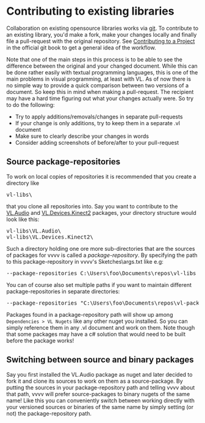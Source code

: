 # Contributing to existing libraries

Collaboration on existing opensource libraries works via [git](https://git-scm.com). To contribute to an existing library, you'd make a fork, make your changes locally and finally file a pull-request with the original repository. See [Contributing to a Project](https://git-scm.com/book/en/v2/GitHub-Contributing-to-a-Project) in the official git book to get a general idea of the workflow.

Note that one of the main steps in this process is to be able to see the difference between the original and your changed document. While this can be done rather easily with textual programming languages, this is one of the main problems in visual programming, at least with VL. As of now there is no simple way to provide a quick comparison between two versions of a document. So keep this in mind when making a pull-request. The recipient may have a hard time figuring out what your changes actually were. So try to do the following:

* Try to apply additions/removals/changes in separate pull-requests
* If your change is only additions, try to keep them in a separate .vl document
* Make sure to clearly describe your changes in words
* Consider adding screenshots of before/after to your pull-request

## Source package-repositories

To work on local copies of repositories it is recommended that you create a directory like

<pre>
vl-libs\
</pre>

that you clone all repositories into. Say you want to contribute to the [VL.Audio](https://github.com/vvvv/VL.Audio) and [VL.Devices.Kinect2](https://github.com/vvvv/VL.Devices.Kinect2) packages, your directory structure would look like this:

<pre>
vl-libs\VL.Audio\
vl-libs\VL.Devices.Kinect2\
</pre>

Such a directory holding one ore more sub-directories that are the sources of packages for vvvv is called a *package-repository*. By specifying the path to this package-repository in vvvv's Sketches\args.txt like e.g:

<pre>
--package-repositories C:\Users\foo\Documents\repos\vl-libs
</pre>

You can of course also set multiple paths if you want to maintain different package-repositories in separate directories:

<pre>
--package-repositories "C:\Users\foo\Documents\repos\vl-packs;C:\Users\foo\Documents\repos\my-vl-repo"
</pre>

Packages found in a package-repository path will show up among `Dependencies > VL Nugets` like any other nuget you installed. So you can simply reference them in any .vl document and work on them. Note though that some packages may have a c# solution that would need to be built before the package works!

## Switching between source and binary packages

Say you first installed the VL.Audio package as nuget and later decided to fork it and clone its sources to work on them as a source-package. By putting the sources in your package-repository path and telling vvvv about that path, vvvv will prefer source-packages to  binary nugets of the same name! Like this you can conveniently switch between working directly with your versioned sources or binaries of the same name by simply setting (or not) the package-repository path.
